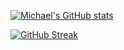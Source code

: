 [![Michael's GitHub stats](https://github-readme-stats.vercel.app/api?username=steevmi1&theme=gruvbox&show_cons=true)](https://github.com/anuraghazra/github-readme-stats)

[![GitHub Streak](https://streak-stats.demolab.com/?user=steevmi1&theme=gruvbox)](https://git.io/streak-stats)
